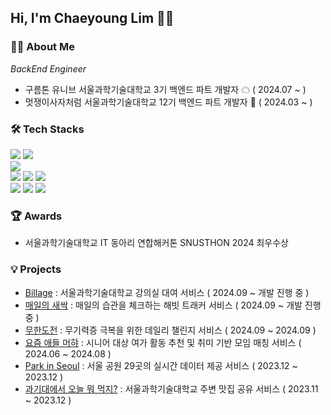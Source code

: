 ## Hi,   I'm Chaeyoung Lim  🙌🏼

### 🙋‍♀️ About Me
_BackEnd Engineer_
- 구름톤 유니브 서울과학기술대학교 3기 백엔드 파트 개발자 ☁ ( 2024.07 ~ )
- 멋쟁이사자처럼 서울과학기술대학교 12기 백엔드 파트 개발자 🦁 ( 2024.03 ~ )

### 🛠 Tech Stacks 
![](https://img.shields.io/badge/Java-ED8B00?style=for-the-badge&logo=openjdk&logoColor=white)
![](https://img.shields.io/badge/springboot-6DB33F?style=for-the-badge&logo=springboot&logoColor=white)<br>
![](https://img.shields.io/badge/Python-14354C?style=for-the-badge&logo=python&logoColor=white)<br>
![](https://img.shields.io/badge/JavaScript-F7DF1E?style=for-the-badge&logo=JavaScript&logoColor=white)
![](https://img.shields.io/badge/React-20232A?style=for-the-badge&logo=react&logoColor=61DAFB)
![](https://img.shields.io/badge/Node.js-43853D?style=for-the-badge&logo=node.js&logoColor=white)<br>
![](https://img.shields.io/badge/MySQL-005C84?style=for-the-badge&logo=mysql&logoColor=white)
![](https://img.shields.io/badge/redis-%23DD0031.svg?&style=for-the-badge&logo=redis&logoColor=white)
![](https://img.shields.io/badge/MongoDB-4EA94B?style=for-the-badge&logo=mongodb&logoColor=white)


### 🏆 Awards
- 서울과학기술대학교 IT 동아리 연합해커톤 SNUSTHON 2024 최우수상

### 💡 Projects
- [Billage](https://github.com/9oormthonUniv-seoultech/PROJECT_TEAM_APP_BE0) : 서울과학기술대학교 강의실 대여 서비스 ( 2024.09 ~ 개발 진행 중 )
- [매일의 새싹](https://github.com/chaeyoungeee/Daily-Sprout) : 매일의 습관을 체크하는 해빗 트래커 서비스 ( 2024.09 ~ 개발 진행 중 )
- [무한도전](https://github.com/SNUSTHON/TEAM3_BE) : 무기력증 극복을 위한 데일리 챌린지 서비스 ( 2024.09 ~ 2024.09 )
- [요즘 애들 머햐](https://github.com/LIKELION-TEAM4-HACKATHON/back-end) : 시니어 대상 여가 활동 추천 및 취미 기반 모임 매칭 서비스 ( 2024.06 ~ 2024.08 )
- [Park in Seoul](https://github.com/chaeyoungeee/Park-In-Seoul) : 서울 공원 29곳의 실시간 데이터 제공 서비스 ( 2023.12 ~ 2023.12 )
- [과기대에서 오늘 뭐 먹지?](https://github.com/chaeyoungeee/ST-What-To-Eat) : 서울과학기술대학교 주변 맛집 공유 서비스 ( 2023.11 ~ 2023.12 )

</div>
